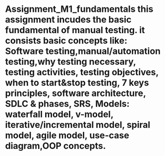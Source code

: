# Assignment_M1_fundamentals this assignment incudes the basic fundamental of manual testing. it consists basic concepts like: Software testing,manual/automation testing,why testing necessary, testing activities, testing objectives, when to start&stop testing, 7 keys principles, software architecture, SDLC & phases, SRS, Models: waterfall model, v-model, iterative/incremental model, spiral model, agile model, use-case diagram,OOP concepts.
